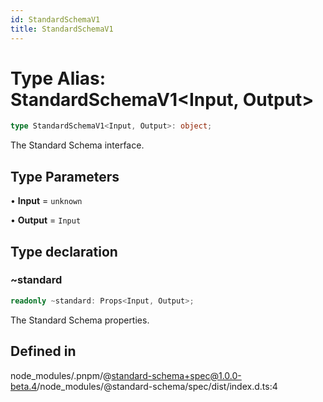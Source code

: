 ```yaml
---
id: StandardSchemaV1
title: StandardSchemaV1
---
```


# Type Alias: StandardSchemaV1\<Input, Output\>

```ts
type StandardSchemaV1<Input, Output>: object;
```

The Standard Schema interface.

## Type Parameters

• **Input** = `unknown`

• **Output** = `Input`

## Type declaration

### ~standard

```ts
readonly ~standard: Props<Input, Output>;
```

The Standard Schema properties.

## Defined in

node\_modules/.pnpm/@standard-schema+spec@1.0.0-beta.4/node\_modules/@standard-schema/spec/dist/index.d.ts:4
